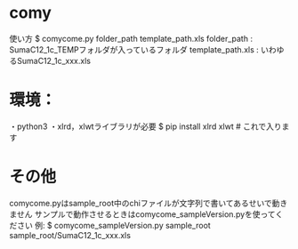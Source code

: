 # comy
使い方
$ comycome.py folder_path template_path.xls
folder_path : SumaC12_1c_TEMPフォルダが入っているフォルダ
template_path.xls : いわゆるSumaC12_1c_xxx.xls

# 環境：
・python3
・xlrd，xlwtライブラリが必要
   $ pip install xlrd xlwt  # これで入ります

# その他
comycome.pyはsample_root中のchiファイルが文字列で書いてあるせいで動きません
サンプルで動作させるときはcomycome_sampleVersion.pyを使ってください
例:
$ comycome_sampleVersion.py sample_root sample_root/SumaC12_1c_xxx.xls

